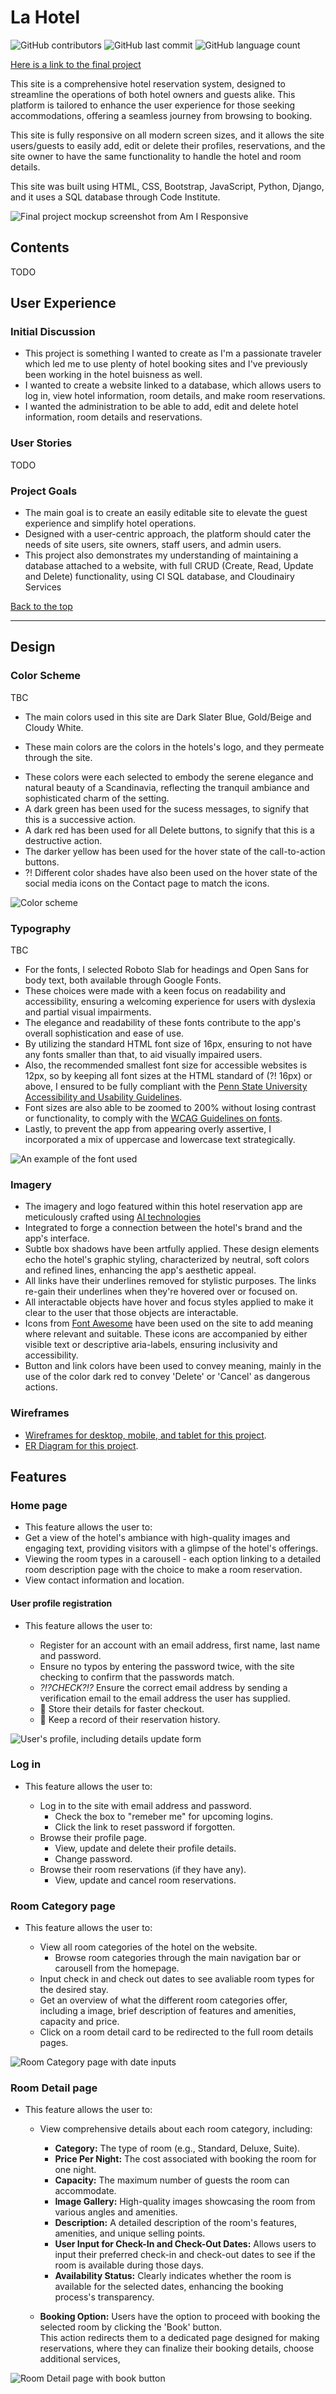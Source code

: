 # La Hotel

![GitHub contributors](https://img.shields.io/github/contributors/EVondrus/la-hotel)
![GitHub last commit](https://img.shields.io/github/last-commit/EVondrus/la-hotel)
![GitHub language count](https://img.shields.io/github/languages/count/EVondrus/la-hotel)

[Here is a link to the final project]()

This site is a comprehensive hotel reservation system, designed to streamline the operations of both hotel owners and guests alike. This platform is tailored to enhance the user experience for those seeking accommodations, offering a seamless journey from browsing to booking.

This site is fully responsive on all modern screen sizes, and it allows the site users/guests to easily add, edit or delete their profiles, reservations, and the site owner to have the same functionality to handle the hotel and room details.

This site was built using HTML, CSS, Bootstrap, JavaScript, Python, Django, and it uses a SQL database through Code Institute.

![Final project mockup screenshot from Am I Responsive]()

## Contents

TODO

## User Experience

### Initial Discussion

- This project is something I wanted to create as I'm a passionate traveler which led me to use plenty of hotel booking sites and I've previously been working in the hotel buisness as well.
- I wanted to create a website linked to a database, which allows users to log in, view hotel information, room details, and make room reservations.
- I wanted the administration to be able to add, edit and delete hotel information, room details and reservations.

### User Stories

TODO

### Project Goals

- The main goal is to create an easily editable site to elevate the guest experience and simplify hotel operations.
- Designed with a user-centric approach, the platform should cater the needs of site users, site owners, staff users, and admin users.
- This project also demonstrates my understanding of maintaining a database attached to a website, with full CRUD (Create, Read, Update and Delete) functionality, using CI SQL database, and Cloudinairy Services

[Back to the top](#)

---

## Design

### Color Scheme

TBC

- The main colors used in this site are Dark Slater Blue, Gold/Beige and Cloudy White.

* These main colors are the colors in the hotels's logo, and they permeate through the site.

- These colors were each selected to embody the serene elegance and natural beauty of a Scandinavia, reflecting the tranquil ambiance and sophisticated charm of the setting.
- A dark green has been used for the sucess messages, to signify that this is a successive action.
- A dark red has been used for all Delete buttons, to signify that this is a destructive action.
- The darker yellow has been used for the hover state of the call-to-action buttons.
- ?! Different color shades have also been used on the hover state of the social media icons on the Contact page to match the icons.

![Color scheme]()

### Typography

TBC

- For the fonts, I selected Roboto Slab for headings and Open Sans for body text, both available through Google Fonts.
- These choices were made with a keen focus on readability and accessibility, ensuring a welcoming experience for users with dyslexia and partial visual impairments.
- The elegance and readability of these fonts contribute to the app's overall sophistication and ease of use.
- By utilizing the standard HTML font size of 16px, ensuring to not have any fonts smaller than that, to aid visually impaired users.
- Also, the recommended smallest font size for accessible websites is 12px, so by keeping all font sizes at the HTML standard of (?! 16px) or above, I ensured to be fully compliant with the [Penn State University Accessibility and Usability Guidelines](https://accessibility.psu.edu/fontsizehtml/).
- Font sizes are also able to be zoomed to 200% without losing contrast or functionality, to comply with the [WCAG Guidelines on fonts](https://www.w3.org/TR/UNDERSTANDING-WCAG20/visual-audio-contrast-scale.html).
- Lastly, to prevent the app from appearing overly assertive, I incorporated a mix of uppercase and lowercase text strategically.

![An example of the font used]()

### Imagery

- The imagery and logo featured within this hotel reservation app are meticulously crafted using [AI technologies]()
- Integrated to forge a connection between the hotel's brand and the app's interface.
- Subtle box shadows have been artfully applied. These design elements echo the hotel's graphic styling, characterized by neutral, soft colors and refined lines, enhancing the app's aesthetic appeal.
- All links have their underlines removed for stylistic purposes. The links re-gain their underlines when they're hovered over or focused on.
- All interactable objects have hover and focus styles applied to make it clear to the user that those objects are interactable.
- Icons from [Font Awesome](https://fontawesome.com/) have been used on the site to add meaning where relevant and suitable. These icons are accompanied by either visible text or descriptive aria-labels, ensuring inclusivity and accessibility.
- Button and link colors have been used to convey meaning, mainly in the use of the color dark red to convey 'Delete' or 'Cancel' as dangerous actions.

### Wireframes

- [Wireframes for desktop, mobile, and tablet for this project]().
- [ER Diagram for this project]().

## Features

### Home page

- This feature allows the user to:
- Get a view of the hotel's ambiance with high-quality images and engaging text, providing visitors with a glimpse of the hotel's offerings.
- Viewing the room types in a carousell - each option linking to a detailed room description page with the choice to make a room reservation.
- View contact information and location.

#### User profile registration

- This feature allows the user to:

  - Register for an account with an email address, first name, last name and password.
  - Ensure no typos by entering the password twice, with the site checking to confirm that the passwords match.
  - _?!?CHECK?!?_ Ensure the correct email address by sending a verification email to the email address the user has supplied.
  - &#128100; Store their details for faster checkout.
  - &#128100; Keep a record of their reservation history.

![User's profile, including details update form]()

### Log in

- This feature allows the user to:

  - Log in to the site with email address and password.
    - Check the box to "remeber me" for upcoming logins.
    - Click the link to reset password if forgotten.
  - Browse their profile page.
    - View, update and delete their profile details.
    - Change password.
  - Browse their room reservations (if they have any).
    - View, update and cancel room reservations.

### Room Category page

- This feature allows the user to:

  - View all room categories of the hotel on the website.
    - Browse room categories through the main navigation bar or carousell from the homepage.
  - Input check in and check out dates to see avaliable room types for the desired stay.
  - Get an overview of what the different room categories offer, including a image, brief description of features and amenities, capacity and price.
  - Click on a room detail card to be redirected to the full room details pages.

![Room Category page with date inputs]()

### Room Detail page

- This feature allows the user to:

  - View comprehensive details about each room category, including:

    - **Category:** The type of room (e.g., Standard, Deluxe, Suite).
    - **Price Per Night:** The cost associated with booking the room for one night.
    - **Capacity:** The maximum number of guests the room can accommodate.
    - **Image Gallery:** High-quality images showcasing the room from various angles and amenities.
    - **Description:** A detailed description of the room's features, amenities, and unique selling points.
    - **User Input for Check-In and Check-Out Dates:** Allows users to input their preferred check-in and check-out dates to see if the room is available during those days.
    - **Availability Status:** Clearly indicates whether the room is available for the selected dates, enhancing the booking process's transparency.

  - **Booking Option:** Users have the option to proceed with booking the selected room by clicking the 'Book' button. <br>
    This action redirects them to a dedicated page designed for making reservations, where they can finalize their booking details, choose additional services,

![Room Detail page with book button]()
